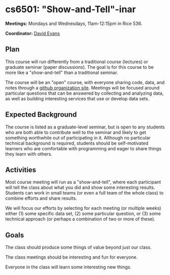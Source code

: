 cs6501: "Show-and-Tell"-inar
=============================

**Meetings:** Mondays and Wednesdays, 11am-12:15pm in Rice 536.  

**Coordinator:** [David Evans](http://www.cs.virginia.edu/evans)

## Plan

This course will run differently from a traditional course (lectures) or
graduate seminar (paper discussions).  The goal is for this course to be
more like a "show-and-tell" than a traditional seminar.

The course will be an "open" course, with everyone sharing code, data,
and notes through a [github organization
site](https://github.com/dataseminar).  Meetings will be focused around
particular questions that can be answered by collecting and analyzing
data, as well as building interesting services that use or develop data
sets.

## Expected Background

The course is listed as a graduate-level seminar, but is open to any
students who are both able to contribute well to the seminar and likely
to get something worthwhile out of participating in it.  Although no
particular technical background is required, students should be
self-motivated learners who are comfortable with programming and eager
to share things they learn with others.

## Activities

Most course meeting will run as a "show-and-tell", where each
participant will tell the class about what you did and show some
interesting results.  Students can work in small teams (or even a full
team of the whole class) to combine efforts and share results.

We will focus our efforts by selecting for each meeting (or multiple
weeks) either (1) some specific data set, (2) some particular question,
or (3) some technical approach (or perhaps a combination of two or more
of these).  

## Goals

The class should produce some things of value beyond just our class.

The class meetings should be interesting and fun for everyone.

Everyone in the class will learn some interesting new things.

